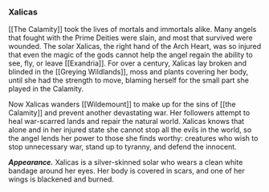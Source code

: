 ### Xalicas

[[The Calamity]] took the lives of mortals and immortals alike. Many angels that fought with the Prime Deities were slain, and most that survived were wounded. The solar Xalicas, the right hand of the Arch Heart, was so injured that even the magic of the gods cannot help the angel regain the ability to see, fly, or leave [[Exandria]]. For over a century, Xalicas lay broken and blinded in the [[Greying Wildlands]], moss and plants covering her body, until she had the strength to move, blaming herself for the small part she played in the Calamity.

Now Xalicas wanders [[Wildemount]] to make up for the sins of [[the Calamity]] and prevent another devastating war. Her followers attempt to heal war-scarred lands and repair the natural world. Xalicas knows that alone and in her injured state she cannot stop all the evils in the world, so the angel lends her power to those she finds worthy: creatures who wish to stop unnecessary war, stand up to tyranny, and defend the innocent.

**_Appearance._** Xalicas is a silver-skinned solar who wears a clean white bandage around her eyes. Her body is covered in scars, and one of her wings is blackened and burned.